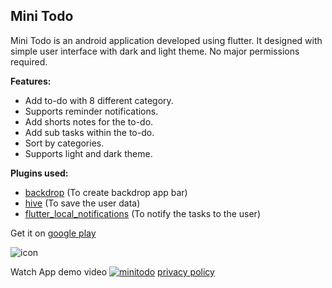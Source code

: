 ## Mini Todo

Mini Todo is an android application developed using flutter. It designed with simple user interface with dark and light theme. No major permissions required. 


**Features:**
- Add to-do with 8 different category.
- Supports reminder notifications.
- Add shorts notes for the to-do.
- Add sub tasks within the to-do.
- Sort by categories.
- Supports light and dark theme.

**Plugins used:**
- [backdrop](https://pub.dev/packages/backdrop) (To create backdrop app bar)
- [hive](https://pub.dev/packages/hive) (To save the user data)
- [flutter_local_notifications](https://pub.dev/packages/flutter_local_notifications) (To notify the tasks to the user)


Get it on  [google play](https://play.google.com/store/apps/details?id=com.emptybox.minitodo)

![icon](https://play-lh.googleusercontent.com/KOeCXxZeh3cmsWDLlptkjp9iOxz3bevlGf7sz7W1cxEuPGluTE1ZbuLXY5AMQGS6lBRM=s50)

Watch App demo video
[![minitodo](https://img.youtube.com/vi/<insert-youtube-video-id-here>/0.jpg)](https://www.youtube.com/watch?v=Eo6gu8itGzc)
[privacy policy](https://vel-jack.github.io/nothingbox/policy/minitodo)
